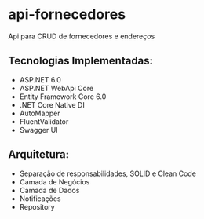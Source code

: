 
# api-fornecedores
Api para CRUD de fornecedores e endereços

## Tecnologias Implementadas:

- ASP.NET 6.0
- ASP.NET WebApi Core 
- Entity Framework Core 6.0
- .NET Core Native DI
- AutoMapper
- FluentValidator
- Swagger UI 

## Arquitetura:

- Separação de responsabilidades, SOLID e Clean Code
- Camada de Negócios
- Camada de Dados
- Notificações
- Repository
